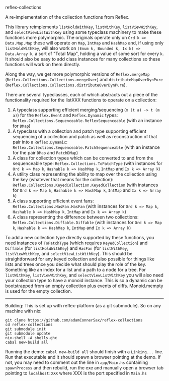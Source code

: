 reflex-collections

A re-implementation of the collection functions from Reflex.  

This library reimplements `listHoldWithKey`, `listWithKey`, `listViewWithKey`, and `selectViewListWithKey` using some typeclass machinery to make these functions
more polymorphic.  The originals operate only on `Ord k => Data.Map.Map` these will operate on `Map`, `IntMap` and `HashMap` and, if using only `listHoldWithKey`, will also 
work on `(Enum k, Bounded k, Ix k) => Data.Array k`, a sort of "Total Map", holding a value of some sort for every `k`.  It should also be easy to add class instances for many collections so these functions will work on them directly.

Along the way, we get more polymorphic versions of `Reflex.mergeMap` (`Reflex.Collections.Collections.mergeOver`) and `distributeMapOverDynPure` (`Reflex.Collections.Collections.distributeOverDynPure`).

There are several typeclasses, each of which abstracts out a piece of the functionality required for the listXXX functions to operate on a collection:

1. A typeclass supporting efficient merging/sequencing (`m (t a) -> t (m a)`) for the `Reflex.Event` and `Reflex.Dynamic` types: `Reflex.Collections.Sequenceable.ReflexSequenceable` (with an instance for `DMap`)
2. A typeclass with a collection and patch type supporting efficient sequencing of a collection and patch as well as reconstruction of that pair into a `Reflex.Dynamic`: `Reflex.Collections.Sequenceable.PatchSequenceable` (with an instance for the pair `DMap` and `PatchDMap`)
3. A class for collection types which can be converted to and from the sequenceable type: `Reflex.Collections.ToPatchType` (with instances for `Ord k => Map k`, `Hashable k => HashMap k`, `IntMap` and `Ix k => Array k`)
4. A utility class representing the ability to map over the collection using the key (whatever that means for the collection): `Reflex.Collections.KeyedCollection.KeyedCollection` (with instances for `Ord k => Map k`, `Hashable k => HashMap k`, `IntMap` and `Ix k => Array k`)
5. A class supporting efficient event fans: `Reflex.Collections.HasFan.HasFan` (with instances for `Ord k => Map k`, `Hashable k => HashMap k`, `IntMap` and `Ix k => Array k`)
6. A class representing the difference between two collections: `Reflex.Collections.Diffable.Diffable` (with instances for `Ord k => Map k`, `Hashable k => HashMap k`, `IntMap` and `Ix k => Array k`)

To add a new collection type directly supported by these functions, you need instances of `ToPatchType` (which requires `KeyedCollection`) and `Diffable` (for `listHoldWithKey`) and `HasFan` (for `listWithKey`, `listViewWithKey`, and `selectViewListWithKey`).  This should be straightforward for any keyed collection and also possible for things like lists and trees once you decide what should play the role of the key. Something like an index for a list and a path to a node for a tree.  For  `listWithKey`, `listViewWithKey`, and `selectViewListWithKey` you will also need your collection type to have a monoid instance.  This is so a dynamic can be bootstrapped from an empty collection plus events of diffs.  Monoid.mempty is used for the empty collection.

----

Building:
This is set up with reflex-platform (as a git submodule). So on any machine with nix:
```
git clone https://github.com/adamConnerSax/reflex-collections
cd reflex-collections
git submodule init
git submodule update
nix-shell -A shells.ghc
cabal new-build all
```

Running the demo:
`cabal new-build all` should finish with a `Linking...` line.  Run that executable and it should spawn a browser pointing at the demo.  If not, you may need to comment out the line in
`app/Main.hs` containing `spawnProcess` and then rebuild, run the exe and manually open a browser tab pointing to `localhost:XXX` where XXX is the port specified in `Main.hs`




